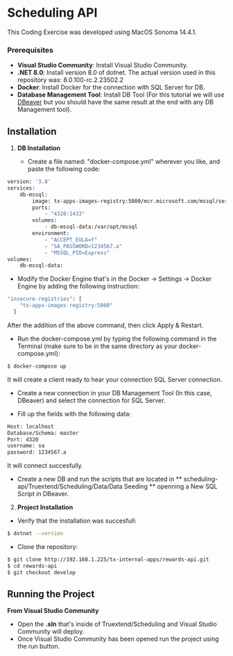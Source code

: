 # Scheduling API

This Coding Exercise was developed using MacOS Sonoma 14.4.1.

### Prerequisites

- **Visual Studio Community**: Install Visual Studio Community.
- **.NET 8.0**: Install version 8.0 of dotnet. The actual version used in this repository was: 8.0.100-rc.2.23502.2
- **Docker**: Install Docker for the connection with SQL Server for DB.
- **Database Management Tool**: Install DB Tool (For this tutorial we will use [DBeaver](https://dbeaver.io/download/) but you should have the same result at the end with any DB Management tool). 

## Installation

1. **DB Installation**

    * Create a file named: "docker-compose.yml" wherever you like, and paste the following code:

```sh
version: '3.8'
services:
    db-mssql:
        image: tx-apps-images-registry:5000/mcr.microsoft.com/mssql/server:2019-CU10-ubuntu-20.04
        ports:
            - "4320:1433"
        volumes:
            - db-mssql-data:/var/opt/mssql
        environment:
            - "ACCEPT_EULA=Y"
            - "SA_PASSWORD=1234567.a"
            - "MSSQL_PID=Express"
volumes:
    db-mssql-data:
```

* Modify the Docker Engine that's in the Docker -> Settings -> Docker Engine by adding the following instruction:

```sh
"insecure-registries": [
    "tx-apps-images-registry:5000"
  ] 
```

After the addition of the above command, then click Apply & Restart.


* Run the docker-compose.yml by typing the following command in the Terminal (make sure to be in the same directory as your docker-compose.yml):

```sh
$ docker-compose up
```

It will create a client ready to hear your connection SQL Server connection.

* Create a new connection in your DB Management Tool (In this case, DBeaver) and select the connection for SQL Server.

* Fill up the fields with the following data:

```sh
Host: localhost
Database/Schema: master
Port: 4320
username: sa
password: 1234567.a
```

It will connect succesfully.

* Create a new DB and run the scripts that are located in ** scheduling-api/Truextend/Scheduling/Data/Data Seeding ** openning a New SQL Script in DBeaver.

2. **Project Installation**

* Verify that the installation was succesfull:

```sh
$ dotnet --version
```

* Clone the repository:
```sh
$ git clone http://192.168.1.225/tx-internal-apps/rewards-api.git
$ cd rewards-api
$ git checkout develop
```

## Running the Project
**From Visual Studio Community**
* Open the **.sln** that's inside of Truextend/Scheduling and Visual Studio Community will deploy. 
* Once Visual Studio Community has been opened run the project using the run button.
